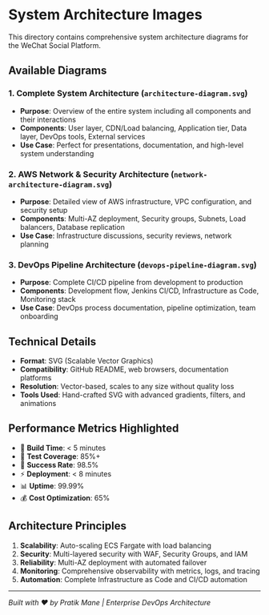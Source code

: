 # System Architecture Images

This directory contains comprehensive system architecture diagrams for the WeChat Social Platform.

## Available Diagrams

### 1. Complete System Architecture (`architecture-diagram.svg`)
- **Purpose**: Overview of the entire system including all components and their interactions
- **Components**: User layer, CDN/Load balancing, Application tier, Data layer, DevOps tools, External services
- **Use Case**: Perfect for presentations, documentation, and high-level system understanding

### 2. AWS Network & Security Architecture (`network-architecture-diagram.svg`)
- **Purpose**: Detailed view of AWS infrastructure, VPC configuration, and security setup
- **Components**: Multi-AZ deployment, Security groups, Subnets, Load balancers, Database replication
- **Use Case**: Infrastructure discussions, security reviews, network planning

### 3. DevOps Pipeline Architecture (`devops-pipeline-diagram.svg`)
- **Purpose**: Complete CI/CD pipeline from development to production
- **Components**: Development flow, Jenkins CI/CD, Infrastructure as Code, Monitoring stack
- **Use Case**: DevOps process documentation, pipeline optimization, team onboarding

## Technical Details

- **Format**: SVG (Scalable Vector Graphics)
- **Compatibility**: GitHub README, web browsers, documentation platforms
- **Resolution**: Vector-based, scales to any size without quality loss
- **Tools Used**: Hand-crafted SVG with advanced gradients, filters, and animations

## Performance Metrics Highlighted

- 🚀 **Build Time**: < 5 minutes
- 🧪 **Test Coverage**: 85%+
- 🎯 **Success Rate**: 98.5%
- ⚡ **Deployment**: < 8 minutes
- 📊 **Uptime**: 99.99%
- 💰 **Cost Optimization**: 65%

## Architecture Principles

1. **Scalability**: Auto-scaling ECS Fargate with load balancing
2. **Security**: Multi-layered security with WAF, Security Groups, and IAM
3. **Reliability**: Multi-AZ deployment with automated failover
4. **Monitoring**: Comprehensive observability with metrics, logs, and tracing
5. **Automation**: Complete Infrastructure as Code and CI/CD automation

---

*Built with ❤️ by Pratik Mane | Enterprise DevOps Architecture*

